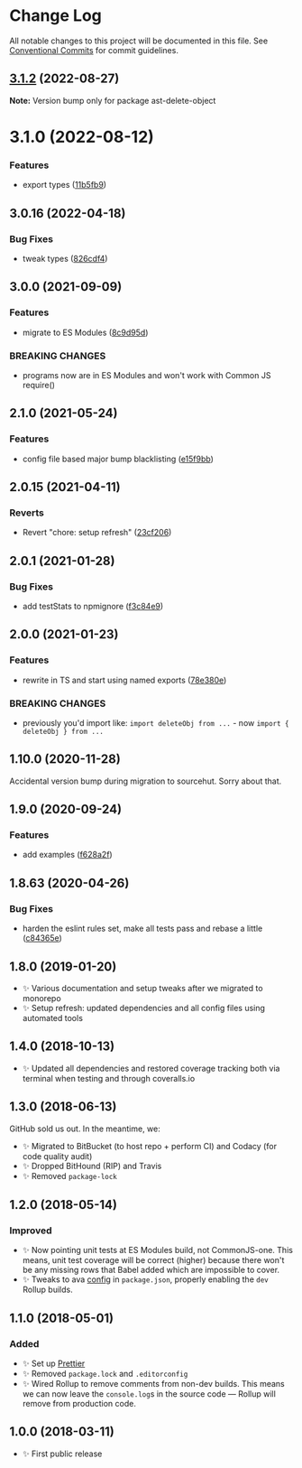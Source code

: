 # Change Log

All notable changes to this project will be documented in this file.
See [Conventional Commits](https://conventionalcommits.org) for commit guidelines.

## [3.1.2](https://github.com/codsen/codsen/compare/ast-delete-object@3.1.1...ast-delete-object@3.1.2) (2022-08-27)

**Note:** Version bump only for package ast-delete-object





# 3.1.0 (2022-08-12)

### Features

- export types ([11b5fb9](https://github.com/codsen/codsen/commit/11b5fb936ce20e0a77c3a09806773e1cd7695c50))

## 3.0.16 (2022-04-18)

### Bug Fixes

- tweak types ([826cdf4](https://github.com/codsen/codsen/commit/826cdf4e4a59dd6245bcf31129f7e9e999851776))

## 3.0.0 (2021-09-09)

### Features

- migrate to ES Modules ([8c9d95d](https://github.com/codsen/codsen/commit/8c9d95d5dea0b769c2f070397141918a4893d575))

### BREAKING CHANGES

- programs now are in ES Modules and won't work with Common JS require()

## 2.1.0 (2021-05-24)

### Features

- config file based major bump blacklisting ([e15f9bb](https://github.com/codsen/codsen/commit/e15f9bba1c4fd5f847ac28b3f38fa6ee633f5dca))

## 2.0.15 (2021-04-11)

### Reverts

- Revert "chore: setup refresh" ([23cf206](https://github.com/codsen/codsen/commit/23cf206970a087ff0fa04e61f94d919f59ab3881))

## 2.0.1 (2021-01-28)

### Bug Fixes

- add testStats to npmignore ([f3c84e9](https://github.com/codsen/codsen/commit/f3c84e95afc5514214312f913692d85b2e12eb29))

## 2.0.0 (2021-01-23)

### Features

- rewrite in TS and start using named exports ([78e380e](https://github.com/codsen/codsen/commit/78e380eee3bcb8cdf20de44f9ceca5a05347fc65))

### BREAKING CHANGES

- previously you'd import like: `import deleteObj from ...` - now `import { deleteObj } from ...`

## 1.10.0 (2020-11-28)

Accidental version bump during migration to sourcehut. Sorry about that.

## 1.9.0 (2020-09-24)

### Features

- add examples ([f628a2f](https://gitlab.com/codsen/codsen/commit/f628a2f5d66dbba77845498d58a5be572b33a624))

## 1.8.63 (2020-04-26)

### Bug Fixes

- harden the eslint rules set, make all tests pass and rebase a little ([c84365e](https://gitlab.com/codsen/codsen/commit/c84365e8aa37ce253d5b6a0a700128db6ee2a3fb))

## 1.8.0 (2019-01-20)

- ✨ Various documentation and setup tweaks after we migrated to monorepo
- ✨ Setup refresh: updated dependencies and all config files using automated tools

## 1.4.0 (2018-10-13)

- ✨ Updated all dependencies and restored coverage tracking both via terminal when testing and through coveralls.io

## 1.3.0 (2018-06-13)

GitHub sold us out. In the meantime, we:

- ✨ Migrated to BitBucket (to host repo + perform CI) and Codacy (for code quality audit)
- ✨ Dropped BitHound (RIP) and Travis
- ✨ Removed `package-lock`

## 1.2.0 (2018-05-14)

### Improved

- ✨ Now pointing unit tests at ES Modules build, not CommonJS-one. This means, unit test coverage will be correct (higher) because there won't be any missing rows that Babel added which are impossible to cover.
- ✨ Tweaks to ava [config](https://github.com/avajs/ava/blob/master/docs/recipes/es-modules.md) in `package.json`, properly enabling the `dev` Rollup builds.

## 1.1.0 (2018-05-01)

### Added

- ✨ Set up [Prettier](https://prettier.io)
- ✨ Removed `package.lock` and `.editorconfig`
- ✨ Wired Rollup to remove comments from non-dev builds. This means we can now leave the `console.log`s in the source code — Rollup will remove from production code.

## 1.0.0 (2018-03-11)

- ✨ First public release
